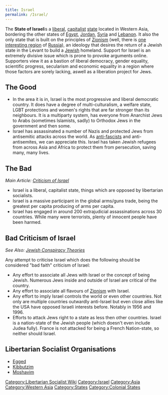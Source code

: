 ```yaml
---
title: Israel
permalink: /Israel/
---
```


The **State of Israel**is a [liberal](Liberalism.md "wikilink"),
[capitalist](Capitalism.md "wikilink") [state](List_of_States.md "wikilink")
located in Western Asia, bordering the other states of
[Egypt](Egypt.md "wikilink"), [Jordan](Jordan.md "wikilink"),
[Syria](Syria.md "wikilink") and [Lebanon](Lebanon.md "wikilink"). It also the
only state that is built on the principles of
[Zionism](Zionism.md "wikilink") (well, there is [one interesting
region](https://en.wikipedia.org/wiki/Jewish_Autonomous_Oblast) of
[Russia](Russia.md "wikilink")), an ideology that desires the return of a
Jewish state in the Levant to build a [Jewish](Judaism.md "wikilink")
homeland. Support for Israel is an extremely divisive issue which is
prone to provoke arguments online. Supporters view it as a bastion of
liberal democracy, gender equality, scientific progress, secularism and
economic equality in a region where those factors are sorely lacking,
aswell as a liberation project for Jews.

## The Good

- In the area it is in, Israel is the most progressive and liberal
  democratic country. It does have a degree of multi-culturalism, a
  welfare state, LGBT protections and women's rights that are far
  stronger than its neighbours. It is a multiparty system, has everyone
  from Anarchist Jews to Arabs (sometimes Islamists, sadly) to Orthodox
  Jews in the government and then some.
- Israel has assassinated a number of Nazis and protected Jews from
  antisemitic attacks across the world. As
  [anti-fascists](Anti-Fascism.md "wikilink") and anti-antisemites, we can
  appreciate this. Israel has taken Jewish refugees from across Asia and
  Africa to protect them from persecution, saving many, many lives.

## The Bad

*Main Article: [Criticism of Israel](Criticism_of_Israel.md "wikilink")*

- Israel is a liberal, capitalist state, things which are opposed by
  libertarian socialists.
- Israel is a massive participant in the global arms/guns trade, being
  the greatest per capita producing of arms per capita.
- Israel has engaged in around 200 extrajudicial assassinations across
  30 countries. While many were terrorists, plenty of innocent people
  have been harmed.

## Bad Criticism of Israel

*See Also: [Jewish Conspiracy
Theories](Jewish_Conspiracy_Theories.md "wikilink")*

Any attempt to criticise Israel which does the following should be
considered "bad faith" criticism of Israel:

- Any effort to associate all Jews with Israel or the concept of being
  Jewish. Numerous Jews inside and outside of Israel are critical of the
  country.
- Any effort to associate all flavours of [Zionism](Zionism.md "wikilink")
  with Israel.
- Any effort to imply Israel controls the world or even other countries.
  Not only are multiple countries outwardly anti-Israel but even close
  allies like the USA have opposed Israeli interests before. Notably in
  1956 and 1996.
- Efforts to attack Jews right to a state as less then other countries.
  Israel is a nation-state of the Jewish people (which doesn't even
  include Judea fully). France is not attacked for being a French
  Nation-state, so neither should Israel.

## Libertarian Socialist Organisations

- [Egged](Egged_(Cooperative).md "wikilink")
- [Kibbutzim](Kibbutzim.md "wikilink")
- [Moshavim](Moshav.md "wikilink")

[Category:Libertarian Socialist
Wiki](Category:Libertarian_Socialist_Wiki.md "wikilink")
[Category:Israel](Category:Israel.md "wikilink")
[Category:Asia](Category:Asia.md "wikilink") [Category:Western
Asia](Category:Western_Asia.md "wikilink")
[Category:States](Category:States.md "wikilink") [Category:Colonial
States](Category:Colonial_States.md "wikilink")